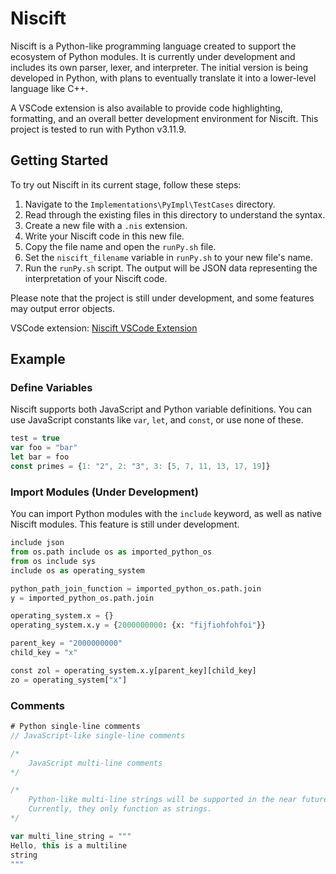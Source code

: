 # Niscift

Niscift is a Python-like programming language created to support the ecosystem of Python modules. It is currently under development and includes its own parser, lexer, and interpreter. The initial version is being developed in Python, with plans to eventually translate it into a lower-level language like C++.

A VSCode extension is also available to provide code highlighting, formatting, and an overall better development environment for Niscift. This project is tested to run with Python v3.11.9. 

## Getting Started

To try out Niscift in its current stage, follow these steps:

1. Navigate to the `Implementations\PyImpl\TestCases` directory.
2. Read through the existing files in this directory to understand the syntax.
3. Create a new file with a `.nis` extension.
4. Write your Niscift code in this new file.
5. Copy the file name and open the `runPy.sh` file.
6. Set the `niscift_filename` variable in `runPy.sh` to your new file's name.
7. Run the `runPy.sh` script. The output will be JSON data representing the interpretation of your Niscift code.

Please note that the project is still under development, and some features may output error objects.

VSCode extension: [Niscift VSCode Extension](https://marketplace.visualstudio.com/items?itemName=MuhekoNikolas.nis)

## Example

### Define Variables

Niscift supports both JavaScript and Python variable definitions. You can use JavaScript constants like `var`, `let`, and `const`, or use none of these.

```js
test = true
var foo = "bar"
let bar = foo
const primes = {1: "2", 2: "3", 3: [5, 7, 11, 13, 17, 19]}
```

### Import Modules (Under Development)

You can import Python modules with the `include` keyword, as well as native Niscift modules. This feature is still under development.

```python 
include json
from os.path include os as imported_python_os
from os include sys
include os as operating_system

python_path_join_function = imported_python_os.path.join
y = imported_python_os.path.join

operating_system.x = {}
operating_system.x.y = {2000000000: {x: "fijfiohfohfoi"}}

parent_key = "2000000000"
child_key = "x"

const zol = operating_system.x.y[parent_key][child_key]
zo = operating_system["x"]
```

### Comments

```js
# Python single-line comments
// JavaScript-like single-line comments

/*
    JavaScript multi-line comments
*/

/* 
    Python-like multi-line strings will be supported in the near future. 
    Currently, they only function as strings. 
*/

var multi_line_string = """
Hello, this is a multiline
string
"""
```